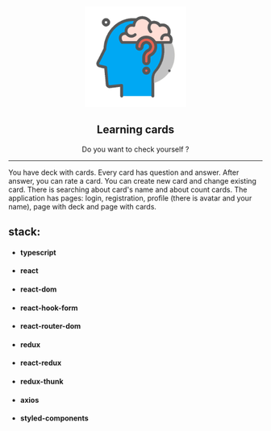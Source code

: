 
<p align="center">
    <img src="./src/icon/img/icon_readme.png" alt="Logo" width="200px">
</p>
<p align="center">
    <h2 align="center">Learning cards</h2>
</p>

<p align="center">
    Do you want to check yourself ?
</p>

***

You have deck with cards. Every card has question and answer. After answer, you can rate a card. You can create new card and change existing card. There is searching about  card's name and about count cards. The application has pages: login, registration, profile (there is avatar and your name), page with deck and page with cards.

## stack:

- #### typescript 
- #### react
- #### react-dom
- #### react-hook-form
- #### react-router-dom
- #### redux
- #### react-redux
- #### redux-thunk
- #### axios 
- #### styled-components



